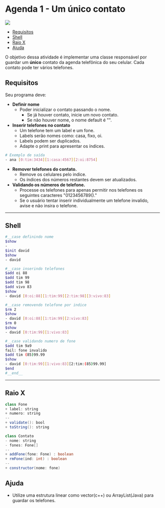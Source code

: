 # Agenda 1 - Um único contato
![](figura.png)

<!--TOC_BEGIN-->
- [Requisitos](#requisitos)
- [Shell](#shell)
- [Raio X](#raio-x)
- [Ajuda](#ajuda)

<!--TOC_END-->


O objetivo dessa atividade é implementar uma classe responsável por guardar um **único** contato da agenda telefônica do seu celular. Cada contato pode ter vários telefones.

## Requisitos
Seu programa deve:

- **Definir nome**
    - Poder inicializar o contato passando o nome.
        - Se já houver contato, inicie um novo contato.
        - Se não houver nome, o nome default é "".
- **Inserir telefones no contato** 
    - Um telefone tem um label e um fone.
    - Labels serão nomes como: casa, fixo, oi.
    - Labels podem ser duplicados.
    - Adapte o print para apresentar os índices.
```sh
# Exemplo de saída
- ana [0:tim:3434][1:casa:4567][2:oi:8754]
```

- **Remover telefones do contato.**    
    - Remove os celulares pelo indice.
    - Os índices dos números restantes devem ser atualizados.
- **Validando os números de telefone.**
    - Processe os telefones para apenas permitir nos telefones os seguintes caracteres "0123456789()."
    - Se o usuário tentar inserir individualmente um telefone invalido, avise e não insira o telefone.

***
## Shell

```bash
#__case definindo nome
$show
- 
$init david
$show
- david

#__case inserindo telefones
$add oi 88
$add tim 99
$add tim 98
$add vivo 83
$show
- david [0:oi:88][1:tim:99][2:tim:98][3:vivo:83]

#__case removendo telefone por indice
$rm 2
$show
- david [0:oi:88][1:tim:99][2:vivo:83]
$rm 0
$show
- david [0:tim:99][1:vivo:83]

#__case validando numero de fone
$add tim 9a9
fail: fone invalido
$add tim (85)99.99
$show
- david [0:tim:99][1:vivo:83][2:tim:(85)99.99]
$end
#__end__
```

***
## Raio X

````java
class Fone
+ label: string
+ numero: string
--
+ validate(): bool
+ toString(): string

class Contato
- nome: string
- fones: Fone[]
--
+ addFone(fone: Fone) : boolean
+ rmFone(ind: int) : boolean
--
+ constructor(nome: fone)
````

## Ajuda
- Utilize uma estrutura linear como vector(c++) ou ArrayList(Java) para guardar os telefones.
